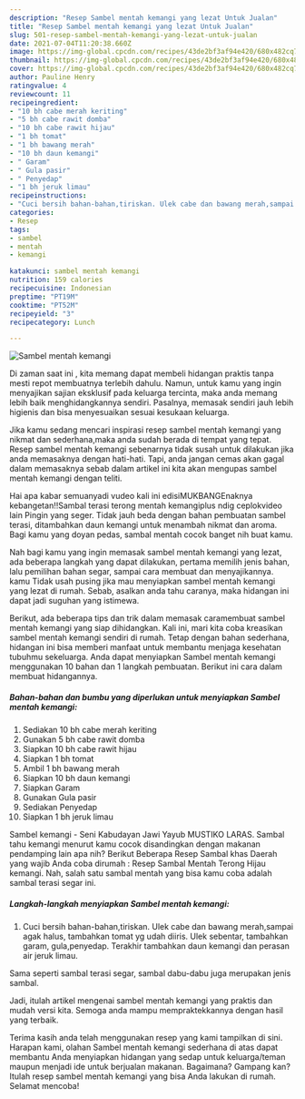 ```yaml
---
description: "Resep Sambel mentah kemangi yang lezat Untuk Jualan"
title: "Resep Sambel mentah kemangi yang lezat Untuk Jualan"
slug: 501-resep-sambel-mentah-kemangi-yang-lezat-untuk-jualan
date: 2021-07-04T11:20:38.660Z
image: https://img-global.cpcdn.com/recipes/43de2bf3af94e420/680x482cq70/sambel-mentah-kemangi-foto-resep-utama.jpg
thumbnail: https://img-global.cpcdn.com/recipes/43de2bf3af94e420/680x482cq70/sambel-mentah-kemangi-foto-resep-utama.jpg
cover: https://img-global.cpcdn.com/recipes/43de2bf3af94e420/680x482cq70/sambel-mentah-kemangi-foto-resep-utama.jpg
author: Pauline Henry
ratingvalue: 4
reviewcount: 11
recipeingredient:
- "10 bh cabe merah keriting"
- "5 bh cabe rawit domba"
- "10 bh cabe rawit hijau"
- "1 bh tomat"
- "1 bh bawang merah"
- "10 bh daun kemangi"
- " Garam"
- " Gula pasir"
- " Penyedap"
- "1 bh jeruk limau"
recipeinstructions:
- "Cuci bersih bahan-bahan,tiriskan. Ulek cabe dan bawang merah,sampai agak halus, tambahkan tomat yg udah diiris. Ulek sebentar, tambahkan garam, gula,penyedap. Terakhir tambahkan daun kemangi dan perasan air jeruk limau."
categories:
- Resep
tags:
- sambel
- mentah
- kemangi

katakunci: sambel mentah kemangi 
nutrition: 159 calories
recipecuisine: Indonesian
preptime: "PT19M"
cooktime: "PT52M"
recipeyield: "3"
recipecategory: Lunch

---
```



![Sambel mentah kemangi](https://img-global.cpcdn.com/recipes/43de2bf3af94e420/680x482cq70/sambel-mentah-kemangi-foto-resep-utama.jpg)

Di zaman  saat ini , kita memang dapat membeli hidangan praktis tanpa mesti repot membuatnya terlebih dahulu. Namun, untuk kamu yang ingin menyajikan sajian eksklusif pada keluarga tercinta, maka anda memang lebih baik menghidangkannya sendiri. Pasalnya, memasak sendiri jauh lebih higienis dan bisa menyesuaikan sesuai kesukaan keluarga.

Jika kamu sedang mencari inspirasi resep sambel mentah kemangi yang nikmat dan sederhana,maka anda sudah berada di tempat yang tepat. Resep sambel mentah kemangi  sebenarnya tidak susah untuk dilakukan jika anda memasaknya dengan hati-hati. Tapi, anda jangan cemas akan gagal dalam memasaknya 
sebab dalam artikel ini kita akan mengupas sambel mentah kemangi dengan teliti.  

Hai apa kabar semuanyadi vudeo kali ini edisiMUKBANGEnaknya kebangetan‼️Sambal terasi terong mentah kemangiplus ndig ceplokvideo lain Pingin yang seger. Tidak jauh beda dengan bahan pembuatan sambel terasi, ditambahkan daun kemangi untuk menambah nikmat dan aroma. Bagi kamu yang doyan pedas, sambal mentah cocok banget nih buat kamu.

Nah bagi kamu yang ingin memasak sambel mentah kemangi yang lezat, ada beberapa langkah yang dapat dilakukan, pertama memilih jenis bahan, lalu pemilihan bahan segar, sampai cara membuat dan menyajikannya. kamu Tidak usah pusing jika mau menyiapkan sambel mentah kemangi yang lezat di rumah. Sebab, asalkan anda  tahu caranya, maka hidangan ini dapat jadi suguhan yang istimewa.

Berikut, ada beberapa tips dan trik dalam memasak caramembuat sambel mentah kemangi yang siap dihidangkan. Kali ini, mari kita coba kreasikan sambel mentah kemangi sendiri di rumah. Tetap dengan bahan sederhana, hidangan ini bisa memberi manfaat untuk membantu menjaga kesehatan tubuhmu sekeluarga. Anda dapat menyiapkan Sambel mentah kemangi menggunakan 10 bahan dan 1 langkah pembuatan. Berikut ini cara dalam membuat hidangannya.

<!--inarticleads1-->

##### Bahan-bahan dan bumbu yang diperlukan untuk menyiapkan Sambel mentah kemangi:

1. Sediakan 10 bh cabe merah keriting
1. Gunakan 5 bh cabe rawit domba
1. Siapkan 10 bh cabe rawit hijau
1. Siapkan 1 bh tomat
1. Ambil 1 bh bawang merah
1. Siapkan 10 bh daun kemangi
1. Siapkan  Garam
1. Gunakan  Gula pasir
1. Sediakan  Penyedap
1. Siapkan 1 bh jeruk limau


Sambel kemangi - Seni Kabudayan Jawi Yayub MUSTIKO LARAS. Sambal tahu kemangi menurut kamu cocok disandingkan dengan makanan pendamping lain apa nih? Berikut Beberapa Resep Sambal khas Daerah yang wajib Anda coba dirumah : Resep Sambal Mentah Terong Hijau kemangi. Nah, salah satu sambal mentah yang bisa kamu coba adalah sambal terasi segar ini. 

<!--inarticleads2-->

##### Langkah-langkah menyiapkan Sambel mentah kemangi:

1. Cuci bersih bahan-bahan,tiriskan. Ulek cabe dan bawang merah,sampai agak halus, tambahkan tomat yg udah diiris. Ulek sebentar, tambahkan garam, gula,penyedap. Terakhir tambahkan daun kemangi dan perasan air jeruk limau.


Sama seperti sambal terasi segar, sambal dabu-dabu juga merupakan jenis sambal. 

Jadi, itulah artikel mengenai  sambel mentah kemangi  yang praktis dan mudah versi kita. Semoga anda mampu mempraktekkannya dengan hasil yang terbaik. 

Terima kasih anda telah menggunakan resep yang kami tampilkan di sini. Harapan kami, olahan  Sambel mentah kemangi sederhana di atas dapat membantu Anda menyiapkan hidangan yang sedap untuk keluarga/teman maupun menjadi ide untuk berjualan makanan. Bagaimana? Gampang kan? Itulah resep sambel mentah kemangi yang bisa Anda lakukan di rumah. Selamat mencoba!

